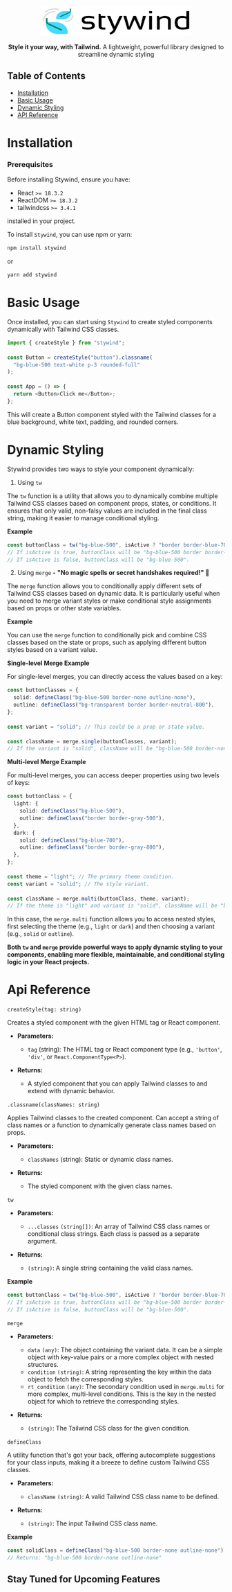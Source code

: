 <p align='center'>
<picture>
    <source media="(prefers-color-scheme: dark)" srcset="https://github.com/Kingrashy12/Stywind/blob/main/image/logo-dark.png">
    <source media="(prefers-color-scheme: light)" srcset="https://github.com/Kingrashy12/Stywind/blob/main/image/logo-light.png">
    <img alt="Stywind" src="https://github.com/Kingrashy12/Stywind/blob/main/image/logo-light.png" width="350" height="70" style="max-width:100%;">
</picture> 
</p>

<p align='center'><b>Style it your way, with Tailwind.</b> A lightweight, powerful library designed to streamline dynamic styling</p>

##

## Table of Contents

- [Installation](#installation)
- [Basic Usage](#basic-usage)
- [Dynamic Styling](#dynamic-styling)
- [API Reference](#api-reference)

# Installation

### Prerequisites

Before installing Stywind, ensure you have:

- React `>= 18.3.2`
- ReactDOM `>= 18.3.2`
- tailwindcss `>= 3.4.1 `

installed in your project.

To install `Stywind`, you can use npm or yarn:

```bash
npm install stywind
```

or

```bash
yarn add stywind
```

# Basic Usage

Once installed, you can start using `Stywind` to create styled components dynamically with Tailwind CSS classes.

```typescript
import { createStyle } from "stywind";

const Button = createStyle("button").classname(
  "bg-blue-500 text-white p-3 rounded-full"
);

const App = () => {
  return <Button>Click me</Button>;
};
```

This will create a Button component styled with the Tailwind classes for a blue background, white text, padding, and rounded corners.

# Dynamic Styling

Stywind provides two ways to style your component dynamically:

1. Using `tw`

The `tw` function is a utility that allows you to dynamically combine multiple Tailwind CSS classes based on component props, states, or conditions. It ensures that only valid, non-falsy values are included in the final class string, making it easier to manage conditional styling.

**Example**

```typescript
const buttonClass = tw("bg-blue-500", isActive ? "border border-blue-700" : "");
// If isActive is true, buttonClass will be "bg-blue-500 border border-blue-700".
// If isActive is false, buttonClass will be "bg-blue-500".
```

2. Using `merge` **-** **"No magic spells or secret handshakes required!" 🧙**

The `merge` function allows you to conditionally apply different sets of Tailwind CSS classes based on dynamic data. It is particularly useful when you need to merge variant styles or make conditional style assignments based on props or other state variables.

**Example**

You can use the `merge` function to conditionally pick and combine CSS classes based on the state or props, such as applying different button styles based on a variant value.

**Single-level Merge Example**

For single-level merges, you can directly access the values based on a key:

```typescript
const buttonClasses = {
  solid: defineClass("bg-blue-500 border-none outline-none"),
  outline: defineClass("bg-transparent border border-neutral-800"),
};

const variant = "solid"; // This could be a prop or state value.

const className = merge.single(buttonClasses, variant);
// If the variant is "solid", className will be "bg-blue-500 border-none outline-none".
```

**Multi-level Merge Example**

For multi-level merges, you can access deeper properties using two levels of keys:

```typescript
const buttonClass = {
  light: {
    solid: defineClass("bg-blue-500"),
    outline: defineClass("border border-gray-500"),
  },
  dark: {
    solid: defineClass("bg-blue-700"),
    outline: defineClass("border border-gray-800"),
  },
};

const theme = "light"; // The primary theme condition.
const variant = "solid"; // The style variant.

const className = merge.multi(buttonClass, theme, variant);
// If the theme is "light" and variant is "solid", className will be "bg-blue-500".
```

In this case, the `merge.multi` function allows you to access nested styles, first selecting the theme (e.g., `light` or `dark`) and then choosing a variant (e.g., `solid` or `outline`).

**Both `tw` and `merge` provide powerful ways to apply dynamic styling to your components, enabling more flexible, maintainable, and conditional styling logic in your React projects.**

# Api Reference

`createStyle(tag: string)`

Creates a styled component with the given HTML tag or React component.

- **Parameters:**

  - `tag` (string): The HTML tag or React component type (e.g., `'button'`, `'div'`, or `React.ComponentType<P>`).

- **Returns:**
  - A styled component that you can apply Tailwind classes to and extend with dynamic behavior.

`.classname(classNames: string)`

Applies Tailwind classes to the created component. Can accept a string of class names or a function to dynamically generate class names based on props.

- **Parameters:**

  - `classNames` (string): Static or dynamic class names.

- **Returns:**
  - The styled component with the given class names.

`tw`

- **Parameters:**

  - `...classes` `(string[])`: An array of Tailwind CSS class names or conditional class strings. Each class is passed as a separate argument.

- **Returns:**

  - `(string)`: A single string containing the valid class names.

**Example**

```typescript
const buttonClass = tw("bg-blue-500", isActive ? "border border-blue-700" : "");
// If isActive is true, buttonClass will be "bg-blue-500 border border-blue-700".
// If isActive is false, buttonClass will be "bg-blue-500".
```

`merge`

- **Parameters:**

  - `data` `(any)`: The object containing the variant data. It can be a simple object with key-value pairs or a more complex object with nested structures.
  - `condition` `(string)`: A string representing the key within the data object to fetch the corresponding styles.
  - `rt_condition` `(any)`: The secondary condition used in `merge.multi` for more complex, multi-level conditions. This is the key in the nested object for which to retrieve the corresponding styles.

- **Returns:**

  - `(string)`: The Tailwind CSS class for the given condition.

`defineClass`

A utility function that's got your back, offering autocomplete suggestions for your class inputs, making it a breeze to define custom Tailwind CSS classes.

- **Parameters:**

  - `className` `(string)`: A valid Tailwind CSS class name to be defined.

- **Returns:**

  - `(string)`: The input Tailwind CSS class name.

**Example**

```typescript
const solidClass = defineClass("bg-blue-500 border-none outline-none");
// Returns: "bg-blue-500 border-none outline-none"
```

## Stay Tuned for Upcoming Features
